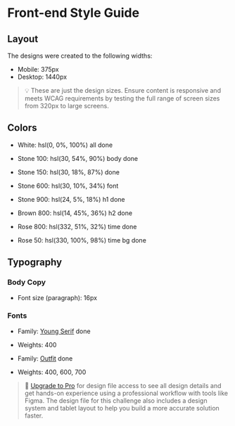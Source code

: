 # Front-end Style Guide

## Layout

The designs were created to the following widths:

- Mobile: 375px
- Desktop: 1440px

> 💡 These are just the design sizes. Ensure content is responsive and meets WCAG requirements by testing the full range of screen sizes from 320px to large screens.

## Colors

- White: hsl(0, 0%, 100%) all done

- Stone 100: hsl(30, 54%, 90%) body done
- Stone 150: hsl(30, 18%, 87%) done
- Stone 600: hsl(30, 10%, 34%) font
- Stone 900: hsl(24, 5%, 18%) h1 done

- Brown 800: hsl(14, 45%, 36%) h2 done

- Rose 800: hsl(332, 51%, 32%) time done
- Rose 50: hsl(330, 100%, 98%) time bg done

## Typography

### Body Copy

- Font size (paragraph): 16px

### Fonts

- Family: [Young Serif](https://fonts.google.com/specimen/Young+Serif) done
- Weights: 400

- Family: [Outfit](https://fonts.google.com/specimen/Outfit) done
- Weights: 400, 600, 700

> 💎 [Upgrade to Pro](https://www.frontendmentor.io/pro?ref=style-guide) for design file access to see all design details and get hands-on experience using a professional workflow with tools like Figma. The design file for this challenge also includes a design system and tablet layout to help you build a more accurate solution faster.
